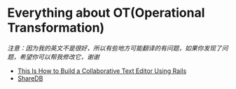 # Everything about OT(Operational Transformation)

_注意：因为我的英文不是很好，所以有些地方可能翻译的有问题，如果你发现了问题，希望你可以帮我修改它，谢谢_

* [This Is How to Build a Collaborative Text Editor Using Rails](./aha.io/base.md)
* [ShareDB](./sharedb/README.md)
